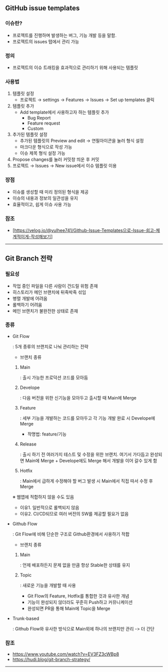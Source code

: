 ## GitHub issue templates

### 이슈란?
- 프로젝트를 진행하며 발생하는 버그, 기능 개발 등을 말함.
- 프로젝트의 issues 탭에서 관리 가능
### 정의
- 프로젝트의 이슈 트래킹을 효과적으로 관리하기 위해 사용되는 템플릿
### 사용법
1. 템플릿 설정
    - 프로젝트 → settings → Features → Issues → Set up templates 클릭
2. 템플릿 추가
    - Add template에서 사용하고자 하는 템플릿 추가
        - Bug Report
        - Feature request
        - Custom
3. 추가된 템플릿 설정
    - 추가된 템플릿의 Preview and edit → 연필아이콘을 눌러 형식 설정
    - 마크다운 형식으로 작성 가능
    - 이슈 제목 형식 설정 가능
4. Propose changes를 눌러 커밋창 띄운 후 커밋 
5. 프로젝트 → Issues → New issue에서 이슈 템플릿 이용 
### 장점
- 이슈를 생성할 때 미리 정의된 형식을 제공
- 이슈의 내용과 정보의 일관성을 유지
- 효율적이고, 쉽게 이슈 사용 가능
### 참조
- [https://velog.io/@yulhee741/Github-Issue-Templates으로-Issue-쉽고-체계적이게-작성해보기]
---

## Git Branch 전략

### 필요성
- 작업 중인 파일을 다른 사람이 건드릴 위험 존재
- 히스토리가 메인 브랜치에 뒤죽박죽 섞임
- 병렬 개발에 어려움
- 롤백하기 어려움
- 메인 브랜치가 불완전한 상태로 존재
### 종류
- Git Flow
    
    : 5개 종류의 브랜치로 나눠 관리하는 전략

    - 브랜치 종류 
    
    1. Main
        
        : 출시 가능한 프로덕션 코드를 모아둠 
        
    2. Develope
        
        : 다음 버전을 위한 신기능을 모아두고 출시할 때 Main에 Merge 
        
    3. Feature
        
        : 세부 기능을 개발하는 코드를 모아두고 각 기능 개발 완료 시 Develope에 Merge
        
        - 작명법: feature/기능
    4. Release
        
        : 출시 하기 전 여러가지 테스트 및 수정을 위한 브랜치. 여기서 가다듬고 완성되면 Main에 Merge + Develope에도 Merge 해서 개발을 이어 갈수 있게 함
        
    5. Hotfix
        
        : Main에서 급하게 수정해야 할 버그 발생 시 Main에서 직접 따서 수정 후 Merge
        
    
    ※ 웹앱에 적합하지 않을 수도 있음
    
    - 이유1. 일반적으로 롤백되지 않음
    - 이유2. CI/CD되므로 여러 버전의 SW를 제공할 필요가 없음
- Github Flow
    
    : Git Flow에 비해 단순한 구조로 Github환경에서 사용하기 적합 

    - 브랜치 종류 
    
    1. Main
        
        : 언제 배포하든지 문제 없을 만큼 항상 Stable한 상태를 유지 
        
    2. Topic
        
        : 새로운 기능을 개발할 때 사용
        
        - Git Flow의 Feature, Hotfix를 통합한 것과 유사한 개념
        - 기능이 완성되지 않더라도 꾸준히 Push하고 커뮤니케이션
        - 완성되면 PR을 통해 Main에 Topic을 Merge
- Trunk-based
    
    : Github Flow와 유사한 방식으로 Main외에 하나의 브랜치만 관리 -> 더 간단
        
### 참조
- https://www.youtube.com/watch?v=EV3FZ3cWBp8
- https://hudi.blog/git-branch-strategy/

---
